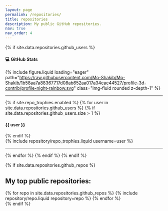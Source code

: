 ```yaml
---
layout: page
permalink: /repositories/
title: repositories
description: My public GitHub repositories.
nav: true
nav_order: 4
---
```


{% if site.data.repositories.github_users %}

#### 💻 GitHub Stats
  {% include figure.liquid loading="eager" path="https://raw.githubusercontent.com/Mo-Shakib/Mo-Shakib/1b58aa7a88367717d08ab652aa017a34eae44527/profile-3d-contrib/profile-night-rainbow.svg" class="img-fluid rounded z-depth-1" %}

---

{% if site.repo_trophies.enabled %}
{% for user in site.data.repositories.github_users %}
{% if site.data.repositories.github_users.size > 1 %}

  <h4>{{ user }}</h4>
  {% endif %}
  <div class="repositories d-flex flex-wrap flex-md-row flex-column justify-content-between align-items-center">
  {% include repository/repo_trophies.liquid username=user %}
  </div>

---

{% endfor %}
{% endif %}
{% endif %}

{% if site.data.repositories.github_repos %}

## My top public repositories:

<div class="repositories d-flex flex-wrap flex-md-row flex-column justify-content-between align-items-center">
  {% for repo in site.data.repositories.github_repos %}
    {% include repository/repo.liquid repository=repo %}
  {% endfor %}
</div>
{% endif %}
